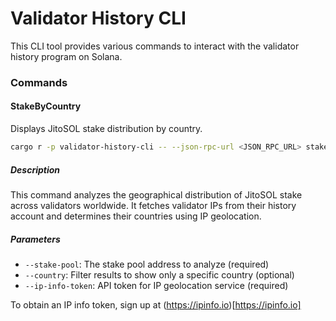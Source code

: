  # Validator History CLI

This CLI tool provides various commands to interact with the validator history program on Solana.

### Commands


#### StakeByCountry

Displays JitoSOL stake distribution by country.

```bash
cargo r -p validator-history-cli -- --json-rpc-url <JSON_RPC_URL> stake-by-country --stake-pool <STAKE_POOL> --country <COUNTRY> --ip-info-token <IP_INFO_TOKEN>
 ```

##### Description

This command analyzes the geographical distribution of JitoSOL stake across validators worldwide.
It fetches validator IPs from their history account and determines their countries using IP geolocation.

##### Parameters

- `--stake-pool`: The stake pool address to analyze (required)
- `--country`: Filter results to show only a specific country (optional)
- `--ip-info-token`: API token for IP geolocation service (required)

To obtain an IP info token, sign up at (https://ipinfo.io)[https://ipinfo.io]

